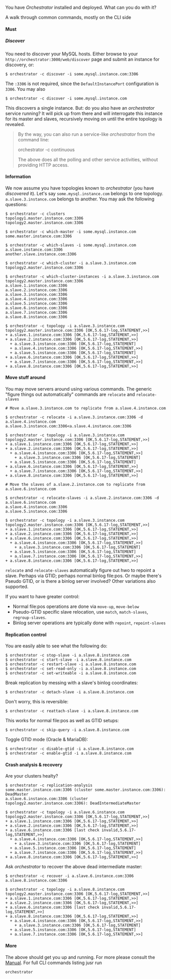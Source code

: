 You have _Orchestrator_ installed and deployed. What can you do with it?

A walk through common commands, mostly on the CLI side

#### Must

##### Discover

You need to discover your MySQL hosts. Either browse to your `http://orchestrator:3000/web/discover` page and submit an instance for discovery, or:

	$ orchestrator -c discover -i some.mysql.instance.com:3306
	
The `:3306` is not required, since the `DefaultInstancePort` configuration is `3306`. You may also

	$ orchestrator -c discover -i some.mysql.instance.com

This discovers a single instance. But: do you also have an _orchestrator_ service running? It will pick up from there and 
will interrogate this instance for its master and slaves, recursively moving on until the entire topology is revealed.

> By the way, you can also run a service-like _orchestrator_ from the command line:
>
>	orchestrator -c continuous
>
> The above does all the polling and other service activities, without providing HTTP access.

#### Information

We now assume you have topologies known to _orchestrator_ (you have _discovered_ it). Let's say `some.mysql.instance.com`
belongs to one topology. `a.slave.3.instance.com` belongs to another. You may ask the following questions:

	$ orchestrator -c clusters
	topology1.master.instance.com:3306
	topology2.master.instance.com:3306
	
	$ orchestrator -c which-master -i some.mysql.instance.com
	some.master.instance.com:3306
	
	$ orchestrator -c which-slaves -i some.mysql.instance.com
	a.slave.instance.com:3306
	another.slave.instance.com:3306

	$ orchestrator -c which-cluster -i a.slave.3.instance.com
	topology2.master.instance.com:3306

	$ orchestrator -c which-cluster-instances -i a.slave.3.instance.com
	topology2.master.instance.com:3306
	a.slave.1.instance.com:3306
	a.slave.2.instance.com:3306
	a.slave.3.instance.com:3306
	a.slave.4.instance.com:3306
	a.slave.5.instance.com:3306
	a.slave.6.instance.com:3306
	a.slave.7.instance.com:3306
	a.slave.8.instance.com:3306
		
	$ orchestrator -c topology -i a.slave.3.instance.com
	topology2.master.instance.com:3306 [OK,5.6.17-log,STATEMENT,>>]
	+ a.slave.1.instance.com:3306 [OK,5.6.17-log,STATEMENT,>>]
	+ a.slave.2.instance.com:3306 [OK,5.6.17-log,STATEMENT,>>]
	  + a.slave.3.instance.com:3306 [OK,5.6.17-log,STATEMENT]
	  + a.slave.4.instance.com:3306 [OK,5.6.17-log,STATEMENT,>>]
	  + a.slave.5.instance.com:3306 [OK,5.6.17-log,STATEMENT]
	+ a.slave.6.instance.com:3306 [OK,5.6.17-log,STATEMENT,>>]
	  + a.slave.7.instance.com:3306 [OK,5.6.17-log,STATEMENT,>>]
	+ a.slave.8.instance.com:3306 [OK,5.6.17-log,STATEMENT,>>]
	
#### Move stuff around

You may move servers around using various commands. The generic "figure things out automatically" commands are
`relocate` and `relocate-slaves`

	# Move a.slave.3.instance.com to replicate from a.slave.4.instance.com
	
	$ orchestrator -c relocate -i a.slave.3.instance.com:3306 -d a.slave.4.instance.com
	a.slave.3.instance.com:3306<a.slave.4.instance.com:3306
	
	$ orchestrator -c topology -i a.slave.3.instance.com
	topology2.master.instance.com:3306 [OK,5.6.17-log,STATEMENT,>>]
	+ a.slave.1.instance.com:3306 [OK,5.6.17-log,STATEMENT,>>]
	+ a.slave.2.instance.com:3306 [OK,5.6.17-log,STATEMENT,>>]
	  + a.slave.4.instance.com:3306 [OK,5.6.17-log,STATEMENT,>>]
	    + a.slave.3.instance.com:3306 [OK,5.6.17-log,STATEMENT]
	  + a.slave.5.instance.com:3306 [OK,5.6.17-log,STATEMENT]
	+ a.slave.6.instance.com:3306 [OK,5.6.17-log,STATEMENT,>>]
	  + a.slave.7.instance.com:3306 [OK,5.6.17-log,STATEMENT,>>]
	+ a.slave.8.instance.com:3306 [OK,5.6.17-log,STATEMENT,>>]

	# Move the slaves of a.slave.2.instance.com to replicate from a.slave.6.instance.com
	
	$ orchestrator -c relocate-slaves -i a.slave.2.instance.com:3306 -d a.slave.6.instance.com
	a.slave.4.instance.com:3306
	a.slave.5.instance.com:3306
	
	$ orchestrator -c topology -i a.slave.3.instance.com
	topology2.master.instance.com:3306 [OK,5.6.17-log,STATEMENT,>>]
	+ a.slave.1.instance.com:3306 [OK,5.6.17-log,STATEMENT,>>]
	+ a.slave.2.instance.com:3306 [OK,5.6.17-log,STATEMENT,>>]
	+ a.slave.6.instance.com:3306 [OK,5.6.17-log,STATEMENT,>>]
	  + a.slave.4.instance.com:3306 [OK,5.6.17-log,STATEMENT,>>]
	    + a.slave.3.instance.com:3306 [OK,5.6.17-log,STATEMENT]
	  + a.slave.5.instance.com:3306 [OK,5.6.17-log,STATEMENT]
	  + a.slave.7.instance.com:3306 [OK,5.6.17-log,STATEMENT,>>]
	+ a.slave.8.instance.com:3306 [OK,5.6.17-log,STATEMENT,>>]
	
`relocate` and `relocate-slaves` automatically figure out hwo to repoint a slave. Perhaps via GTID; perhaps normal binlog file:pos.
Or maybe there's Pseudo GTID, or is there a binlog server involved? Other variations also supported.

If you want to have greater control:
 - Normal file:pos operations are done via `move-up`, `move-below`
 - Pseudo-GTID specific slave relocation, use `match`, `match-slaves`, `regroup-slaves`.
 - Binlog server operations are typically done with `repoint`, `repoint-slaves`

#### Replication control

You are easily able to see what the following do:

	$ orchestrator -c stop-slave -i a.slave.8.instance.com
	$ orchestrator -c start-slave -i a.slave.8.instance.com
	$ orchestrator -c restart-slave -i a.slave.8.instance.com
	$ orchestrator -c set-read-only -i a.slave.8.instance.com
	$ orchestrator -c set-writeable -i a.slave.8.instance.com

Break replication by messing with a slave's binlog coordinates:

	$ orchestrator -c detach-slave -i a.slave.8.instance.com

Don't worry, this is reversible:

	$ orchestrator -c reattach-slave -i a.slave.8.instance.com

This works for normal file:pos as well as GTID setups:	
	
	$ orchestrator -c skip-query -i a.slave.8.instance.com

Toggle GTID mode (Oracle & MariaDB):
	
	$ orchestrator -c disable-gtid -i a.slave.8.instance.com
	$ orchestrator -c enable-gtid -i a.slave.8.instance.com
	
#### Crash analysis & recovery

Are your clusters healty?

	$ orchestrator -c replication-analysis
	some.master.instance.com:3306 (cluster some.master.instance.com:3306): DeadMaster
	a.slave.6.instance.com:3306 (cluster topology2.master.instance.com:3306): DeadIntermediateMaster
	
	$ orchestrator -c topology -i a.slave.6.instance.com
	topology2.master.instance.com:3306 [OK,5.6.17-log,STATEMENT,>>]
	+ a.slave.1.instance.com:3306 [OK,5.6.17-log,STATEMENT,>>]
	+ a.slave.2.instance.com:3306 [OK,5.6.17-log,STATEMENT,>>]
	+ a.slave.6.instance.com:3306 [last check invalid,5.6.17-log,STATEMENT,>>]
	  + a.slave.4.instance.com:3306 [OK,5.6.17-log,STATEMENT,>>]
	    + a.slave.3.instance.com:3306 [OK,5.6.17-log,STATEMENT]
	  + a.slave.5.instance.com:3306 [OK,5.6.17-log,STATEMENT]
	  + a.slave.7.instance.com:3306 [OK,5.6.17-log,STATEMENT,>>]
	+ a.slave.8.instance.com:3306 [OK,5.6.17-log,STATEMENT,>>]

Ask _orchestrator_ to recover the above dead intermediate master:

	$ orchestrator -c recover -i a.slave.6.instance.com:3306
	a.slave.8.instance.com:3306
	
	$ orchestrator -c topology -i a.slave.8.instance.com
	topology2.master.instance.com:3306 [OK,5.6.17-log,STATEMENT,>>]
	+ a.slave.1.instance.com:3306 [OK,5.6.17-log,STATEMENT,>>]
	+ a.slave.2.instance.com:3306 [OK,5.6.17-log,STATEMENT,>>]
	+ a.slave.6.instance.com:3306 [last check invalid,5.6.17-log,STATEMENT,>>]
	+ a.slave.8.instance.com:3306 [OK,5.6.17-log,STATEMENT,>>]
	  + a.slave.4.instance.com:3306 [OK,5.6.17-log,STATEMENT,>>]
	    + a.slave.3.instance.com:3306 [OK,5.6.17-log,STATEMENT]
	  + a.slave.5.instance.com:3306 [OK,5.6.17-log,STATEMENT]
	  + a.slave.7.instance.com:3306 [OK,5.6.17-log,STATEMENT,>>]

#### More

The above should get you up and running. For more please consult the [Manual](https://github.com/outbrain/orchestrator/wiki/Orchestrator-Manual). For full CLI commands listing jusr run

	orchestrator
	
  
	
